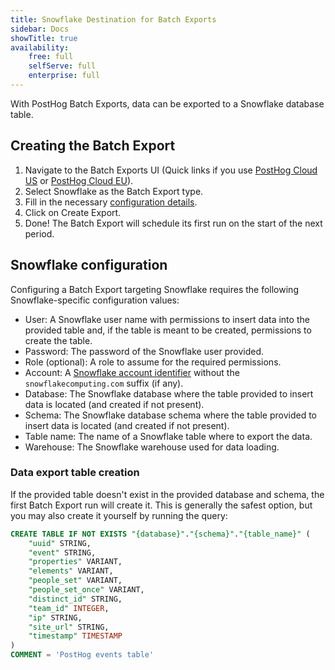 ```yaml
---
title: Snowflake Destination for Batch Exports
sidebar: Docs
showTitle: true
availability:
    free: full
    selfServe: full
    enterprise: full
---
```


With PostHog Batch Exports, data can be exported to a Snowflake database table.

## Creating the Batch Export

1. Navigate to the Batch Exports UI (Quick links if you use [PostHog Cloud US](https://app.posthog.com/project/exports) or [PostHog Cloud EU](https://eu.posthog.com/project/exports)).
2. Select Snowflake as the Batch Export type.
3. Fill in the necessary [configuration details](#snowflake-configuration).
4. Click on Create Export.
5. Done! The Batch Export will schedule its first run on the start of the next period.

## Snowflake configuration

Configuring a Batch Export targeting Snowflake requires the following Snowflake-specific configuration values:
* User: A Snowflake user name with permissions to insert data into the provided table and, if the table is meant to be created, permissions to create the table.
* Password: The password of the Snowflake user provided.
* Role (optional): A role to assume for the required permissions.
* Account: A [Snowflake account identifier](https://docs.snowflake.com/en/user-guide/admin-account-identifier) without the `snowflakecomputing.com` suffix (if any).
* Database: The Snowflake database where the table provided to insert data is located (and created if not present).
* Schema: The Snowflake database schema where the table provided to insert data is located (and created if not present).
* Table name: The name of a Snowflake table where to export the data.
* Warehouse: The Snowflake warehouse used for data loading.

### Data export table creation

If the provided table doesn't exist in the provided database and schema, the first Batch Export run will create it. This is generally the safest option, but you may also create it yourself by running the query:

```sql
CREATE TABLE IF NOT EXISTS "{database}"."{schema}"."{table_name}" (
    "uuid" STRING,
    "event" STRING,
    "properties" VARIANT,
    "elements" VARIANT,
    "people_set" VARIANT,
    "people_set_once" VARIANT,
    "distinct_id" STRING,
    "team_id" INTEGER,
    "ip" STRING,
    "site_url" STRING,
    "timestamp" TIMESTAMP
)
COMMENT = 'PostHog events table'
```
